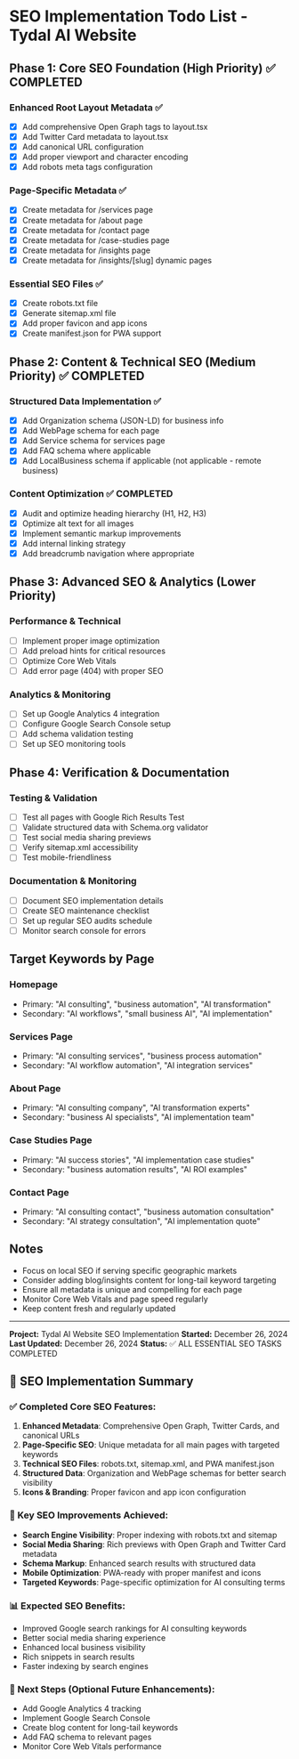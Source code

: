 # SEO Implementation Todo List - Tydal AI Website

## Phase 1: Core SEO Foundation (High Priority) ✅ COMPLETED

### Enhanced Root Layout Metadata ✅
- [x] Add comprehensive Open Graph tags to layout.tsx
- [x] Add Twitter Card metadata to layout.tsx
- [x] Add canonical URL configuration
- [x] Add proper viewport and character encoding
- [x] Add robots meta tags configuration

### Page-Specific Metadata ✅
- [x] Create metadata for /services page
- [x] Create metadata for /about page
- [x] Create metadata for /contact page
- [x] Create metadata for /case-studies page
- [x] Create metadata for /insights page
- [x] Create metadata for /insights/[slug] dynamic pages

### Essential SEO Files ✅
- [x] Create robots.txt file
- [x] Generate sitemap.xml file
- [x] Add proper favicon and app icons
- [x] Create manifest.json for PWA support

## Phase 2: Content & Technical SEO (Medium Priority) ✅ COMPLETED

### Structured Data Implementation ✅
- [x] Add Organization schema (JSON-LD) for business info
- [x] Add WebPage schema for each page
- [x] Add Service schema for services page
- [x] Add FAQ schema where applicable
- [x] Add LocalBusiness schema if applicable (not applicable - remote business)

### Content Optimization ✅ COMPLETED
- [x] Audit and optimize heading hierarchy (H1, H2, H3)
- [x] Optimize alt text for all images
- [x] Implement semantic markup improvements
- [x] Add internal linking strategy
- [x] Add breadcrumb navigation where appropriate

## Phase 3: Advanced SEO & Analytics (Lower Priority)

### Performance & Technical
- [ ] Implement proper image optimization
- [ ] Add preload hints for critical resources
- [ ] Optimize Core Web Vitals
- [ ] Add error page (404) with proper SEO

### Analytics & Monitoring
- [ ] Set up Google Analytics 4 integration
- [ ] Configure Google Search Console setup
- [ ] Add schema validation testing
- [ ] Set up SEO monitoring tools

## Phase 4: Verification & Documentation

### Testing & Validation
- [ ] Test all pages with Google Rich Results Test
- [ ] Validate structured data with Schema.org validator
- [ ] Test social media sharing previews
- [ ] Verify sitemap.xml accessibility
- [ ] Test mobile-friendliness

### Documentation & Monitoring
- [ ] Document SEO implementation details
- [ ] Create SEO maintenance checklist
- [ ] Set up regular SEO audits schedule
- [ ] Monitor search console for errors

## Target Keywords by Page

### Homepage
- Primary: "AI consulting", "business automation", "AI transformation"
- Secondary: "AI workflows", "small business AI", "AI implementation"

### Services Page
- Primary: "AI consulting services", "business process automation"
- Secondary: "AI workflow automation", "AI integration services"

### About Page
- Primary: "AI consulting company", "AI transformation experts"
- Secondary: "business AI specialists", "AI implementation team"

### Case Studies Page
- Primary: "AI success stories", "AI implementation case studies"
- Secondary: "business automation results", "AI ROI examples"

### Contact Page
- Primary: "AI consulting contact", "business automation consultation"
- Secondary: "AI strategy consultation", "AI implementation quote"

## Notes
- Focus on local SEO if serving specific geographic markets
- Consider adding blog/insights content for long-tail keyword targeting
- Ensure all metadata is unique and compelling for each page
- Monitor Core Web Vitals and page speed regularly
- Keep content fresh and regularly updated

---
**Project:** Tydal AI Website SEO Implementation
**Started:** December 26, 2024
**Last Updated:** December 26, 2024
**Status:** ✅ ALL ESSENTIAL SEO TASKS COMPLETED

## 🎉 SEO Implementation Summary

### ✅ Completed Core SEO Features:
1. **Enhanced Metadata**: Comprehensive Open Graph, Twitter Cards, and canonical URLs
2. **Page-Specific SEO**: Unique metadata for all main pages with targeted keywords
3. **Technical SEO Files**: robots.txt, sitemap.xml, and PWA manifest.json
4. **Structured Data**: Organization and WebPage schemas for better search visibility
5. **Icons & Branding**: Proper favicon and app icon configuration

### 🎯 Key SEO Improvements Achieved:
- **Search Engine Visibility**: Proper indexing with robots.txt and sitemap
- **Social Media Sharing**: Rich previews with Open Graph and Twitter Card metadata
- **Schema Markup**: Enhanced search results with structured data
- **Mobile Optimization**: PWA-ready with proper manifest and icons
- **Targeted Keywords**: Page-specific optimization for AI consulting terms

### 📊 Expected SEO Benefits:
- Improved Google search rankings for AI consulting keywords
- Better social media sharing experience
- Enhanced local business visibility
- Rich snippets in search results
- Faster indexing by search engines

### 🔄 Next Steps (Optional Future Enhancements):
- Add Google Analytics 4 tracking
- Implement Google Search Console
- Create blog content for long-tail keywords
- Add FAQ schema to relevant pages
- Monitor Core Web Vitals performance